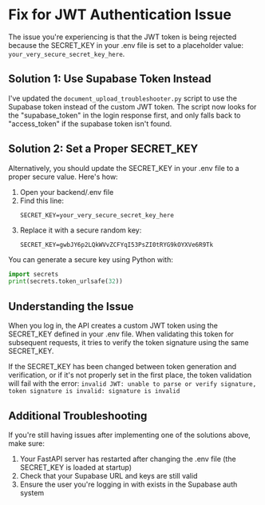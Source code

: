 # Fix for JWT Authentication Issue

The issue you're experiencing is that the JWT token is being rejected because the SECRET_KEY in your .env file is set to a placeholder value: `your_very_secure_secret_key_here`.

## Solution 1: Use Supabase Token Instead

I've updated the `document_upload_troubleshooter.py` script to use the Supabase token instead of the custom JWT token. The script now looks for the "supabase_token" in the login response first, and only falls back to "access_token" if the supabase token isn't found.

## Solution 2: Set a Proper SECRET_KEY

Alternatively, you should update the SECRET_KEY in your .env file to a proper secure value. Here's how:

1. Open your backend/.env file
2. Find this line:
   ```
   SECRET_KEY=your_very_secure_secret_key_here
   ```
3. Replace it with a secure random key:
   ```
   SECRET_KEY=gwbJY6p2LQkWVvZCFYqI53PsZI0tRYG9kOYXVe6R9Tk
   ```

You can generate a secure key using Python with:

```python
import secrets
print(secrets.token_urlsafe(32))
```

## Understanding the Issue

When you log in, the API creates a custom JWT token using the SECRET_KEY defined in your .env file. When validating this token for subsequent requests, it tries to verify the token signature using the same SECRET_KEY.

If the SECRET_KEY has been changed between token generation and verification, or if it's not properly set in the first place, the token validation will fail with the error:
`invalid JWT: unable to parse or verify signature, token signature is invalid: signature is invalid`

## Additional Troubleshooting

If you're still having issues after implementing one of the solutions above, make sure:

1. Your FastAPI server has restarted after changing the .env file (the SECRET_KEY is loaded at startup)
2. Check that your Supabase URL and keys are still valid
3. Ensure the user you're logging in with exists in the Supabase auth system
